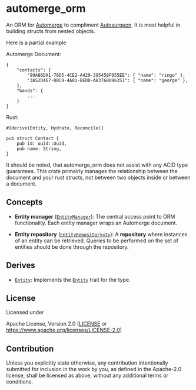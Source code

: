 # automerge_orm

An ORM for [Automerge] to compliment [Autosurgeon]. It is most helpful in building structs from nested objects.

Here is a partial example

Automerge Document:

    {
        "contacts": {
            "99A86DA1-78D5-4CE2-A429-395458F055EE": { "name": "ringo" },
            "3A52D467-8BC9-4A81-BEDD-AB3768096351": { "name": "george" }, 
        },
        "bands": {
            ...
        }
    }

Rust:

    #[derive(Entity, Hydrate, Reconcile)]

    pub struct Contact {
        pub id: uuid::Uuid,
        pub name: String,
    }

It should be noted, that automerge_orm does not assist with any ACID type guarantees. This crate primairly manages the relationship between the document and your rust structs, not between two objects inside or between a document. 
    
[Automerge]: https://crates.io/crates/automerge
[Autosurgeon]: https://crates.io/crates/autosurgeon

## Concepts

* **Entity manager** ([`EntityManager`]): The central access point to ORM
  functionality. Each entity manager wraps an Automerge document.

* **Entity repository** ([`EntityRepository<T>`]): A **repository** where
  instances of an entity can be retrieved. Queries to be performed on the set of
  entities should be done through the repository.

[`EntityManager`]: https://docs.rs/automerge_orm/latest/automerge_orm/struct.EntityManager.html
[`EntityRepository<T>`]: https://docs.rs/automerge_orm/latest/automerge_orm/trait.EntityRepository.html

## Derives

* [`Entity`][`derive@Entity`]: Implements the [`Entity`] trait for the type.

[`derive@Entity`]: https://docs.rs/automerge_orm/latest/automerge_orm/derive.Entity.html
[`Entity`]: https://docs.rs/automerge_orm/latest/automerge_orm/trait.Entity.html

## License

Licensed under

Apache License, Version 2.0
([LICENSE](LICENSE) or https://www.apache.org/licenses/LICENSE-2.0)

## Contribution

Unless you explicitly state otherwise, any contribution intentionally submitted
for inclusion in the work by you, as defined in the Apache-2.0 license, shall be
licensed as above, without any additional terms or conditions.

